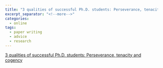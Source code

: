 ```yaml
---
title: "3 qualities of successful Ph.D. students: Perseverance, tenacity and cogency"
excerpt_separator: "<!--more-->"
categories:
  - online
tags:
  - paper writing
  - advice
  - research
---
```


[3 qualities of successful Ph.D. students: Perseverance, tenacity and cogency](http://matt.might.net/articles/successful-phd-students/)


